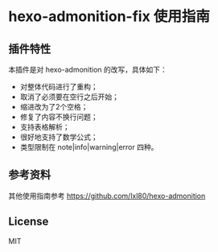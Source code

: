 # hexo-admonition-fix 使用指南

## 插件特性
本插件是对 hexo-admonition 的改写，具体如下：
- 对整体代码进行了重构；
- 取消了必须要在空行之后开始；
- 缩进改为了2个空格；
- 修复了内容不换行问题；
- 支持表格解析；
- 很好地支持了数学公式；
- 类型限制在 note|info|warning|error 四种。

## 参考资料
其他使用指南参考 https://github.com/lxl80/hexo-admonition

## License
MIT
